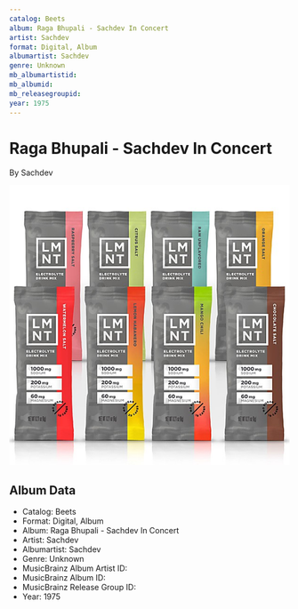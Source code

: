 ```yaml
---
catalog: Beets
album: Raga Bhupali - Sachdev In Concert
artist: Sachdev
format: Digital, Album
albumartist: Sachdev
genre: Unknown
mb_albumartistid: 
mb_albumid: 
mb_releasegroupid: 
year: 1975
---
```


# Raga Bhupali - Sachdev In Concert

By Sachdev

![](../../assets/beetscovers/Sachdev-Raga_Bhupali_-_Sachdev_In_Concert.jpg)

## Album Data

- Catalog: Beets
- Format: Digital, Album
- Album: Raga Bhupali - Sachdev In Concert
- Artist: Sachdev
- Albumartist: Sachdev
- Genre: Unknown
- MusicBrainz Album Artist ID: 
- MusicBrainz Album ID: 
- MusicBrainz Release Group ID: 
- Year: 1975

